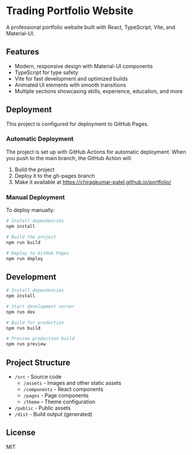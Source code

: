 # Trading Portfolio Website

A professional portfolio website built with React, TypeScript, Vite, and Material-UI.

## Features

- Modern, responsive design with Material-UI components
- TypeScript for type safety
- Vite for fast development and optimized builds
- Animated UI elements with smooth transitions
- Multiple sections showcasing skills, experience, education, and more

## Deployment

This project is configured for deployment to GitHub Pages.

### Automatic Deployment

The project is set up with GitHub Actions for automatic deployment. When you push to the main branch, the GitHub Action will:

1. Build the project
2. Deploy it to the gh-pages branch
3. Make it available at https://chiragkumar-patel.github.io/portfolio/

### Manual Deployment

To deploy manually:

```bash
# Install dependencies
npm install

# Build the project
npm run build

# Deploy to GitHub Pages
npm run deploy
```

## Development

```bash
# Install dependencies
npm install

# Start development server
npm run dev

# Build for production
npm run build

# Preview production build
npm run preview
```

## Project Structure

- `/src` - Source code
  - `/assets` - Images and other static assets
  - `/components` - React components
  - `/pages` - Page components
  - `/theme` - Theme configuration
- `/public` - Public assets
- `/dist` - Build output (generated)

## License

MIT
